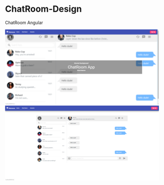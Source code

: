 # ChatRoom-Design
ChatRoom Angular

![picture](https://github.com/Ahmed-Mansour111/ChatRoom-Design/blob/master/src/assets/Pics/1.png)
![picture](https://github.com/Ahmed-Mansour111/ChatRoom-Design/blob/master/src/assets/Pics/2.png)
